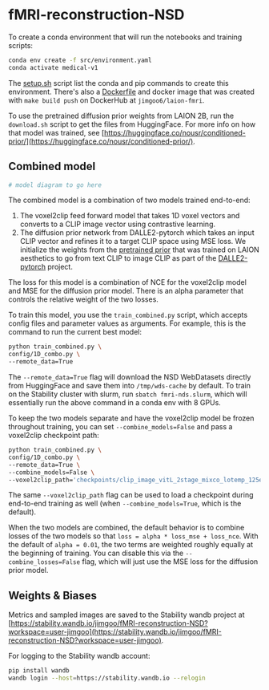 # fMRI-reconstruction-NSD

To create a conda environment that will run the notebooks and training scripts:
```bash
conda env create -f src/environment.yaml
conda activate medical-v1
```
The [setup.sh](./src/setup.sh) script list the conda and pip commands to create this environment. There's also a [Dockerfile](./src/Dockerfile) and docker image that was created with `make build push` on DockerHub at `jimgoo6/laion-fmri`.

To use the pretrained diffusion prior weights from LAION 2B, run the `download.sh` script to get the files from HuggingFace. For more info on how that model was trained, see [https://huggingface.co/nousr/conditioned-prior/](https://huggingface.co/nousr/conditioned-prior/).

## Combined model

```bash
# model diagram to go here
```

The combined model is a combination of two models trained end-to-end:

1) The voxel2clip feed forward model that takes 1D voxel vectors and converts to a CLIP image vector using contrastive learning.
2) The diffusion prior network from DALLE2-pytorch which takes an input CLIP vector and refines it to a target CLIP space using MSE loss. We initialize the weights from the [pretrained prior](https://huggingface.co/nousr/conditioned-prior) that was trained on LAION aesthetics to go from text CLIP to image CLIP as part of the [DALLE2-pytorch](https://github.com/lucidrains/DALLE2-pytorch) project.

The loss for this model is a combination of NCE for the voxel2clip model and MSE for the diffusion prior model. There is an alpha parameter that controls the relative weight of the two losses.

To train this model, you use the `train_combined.py` script, which accepts config files and parameter values as arguments. For example, this is the command to run the current best model:

```bash
python train_combined.py \
config/1D_combo.py \
--remote_data=True
```

The `--remote_data=True` flag will download the NSD WebDatasets directly from HuggingFace and save them into `/tmp/wds-cache` by default. To train on the Stability cluster with slurm, run `sbatch fmri-nds.slurm`, which will essentially run the above command in a conda env with 8 GPUs.

To keep the two models separate and have the voxel2clip model be frozen throughout training, you can set `--combine_models=False` and pass a voxel2clip checkpoint path:

```bash
python train_combined.py \
config/1D_combo.py \
--remote_data=True \
--combine_models=False \
--voxel2clip_path='checkpoints/clip_image_vitL_2stage_mixco_lotemp_125ep_subj01_best.pth' \
```

The same `--voxel2clip_path` flag can be used to load a checkpoint during end-to-end training as well (when `--combine_models=True`, which is the default).

When the two models are combined, the default behavior is to combine losses of the two models so that `loss = alpha * loss_mse + loss_nce`. With the default of `alpha = 0.01`, the two terms are weighted roughly equally at the beginning of training. You can disable this via the `--combine_losses=False` flag, which will just use the MSE loss for the diffusion prior model.

## Weights & Biases

Metrics and sampled images are saved to the Stability wandb project at [https://stability.wandb.io/jimgoo/fMRI-reconstruction-NSD?workspace=user-jimgoo](https://stability.wandb.io/jimgoo/fMRI-reconstruction-NSD?workspace=user-jimgoo). 

For logging to the Stability wandb account:

```bash
pip install wandb
wandb login --host=https://stability.wandb.io --relogin
```
